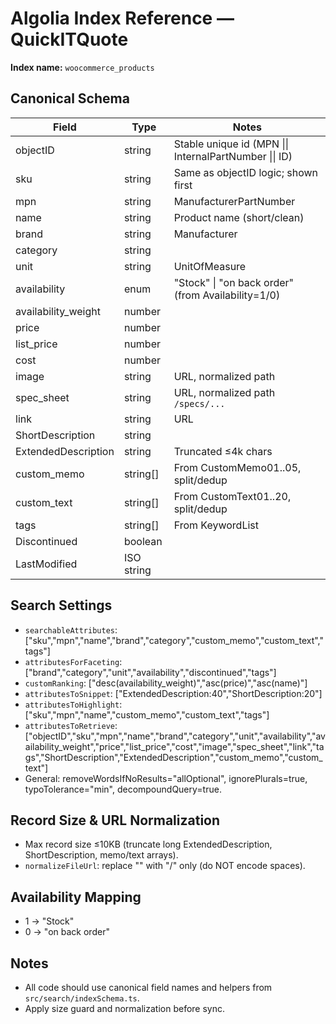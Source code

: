 # Algolia Index Reference — QuickITQuote

**Index name:** `woocommerce_products`

## Canonical Schema
| Field                | Type      | Notes |
|----------------------|-----------|-------|
| objectID             | string    | Stable unique id (MPN \|\| InternalPartNumber \|\| ID) |
| sku                  | string    | Same as objectID logic; shown first |
| mpn                  | string    | ManufacturerPartNumber |
| name                 | string    | Product name (short/clean) |
| brand                | string    | Manufacturer |
| category             | string    |  |
| unit                 | string    | UnitOfMeasure |
| availability         | enum      | "Stock" \| "on back order" (from Availability=1/0) |
| availability_weight  | number    |  |
| price                | number    |  |
| list_price           | number    |  |
| cost                 | number    |  |
| image                | string    | URL, normalized path |
| spec_sheet           | string    | URL, normalized path `/specs/...` |
| link                 | string    | URL |
| ShortDescription     | string    |  |
| ExtendedDescription  | string    | Truncated ≤4k chars |
| custom_memo          | string[]  | From CustomMemo01..05, split/dedup |
| custom_text          | string[]  | From CustomText01..20, split/dedup |
| tags                 | string[]  | From KeywordList |
| Discontinued         | boolean   |  |
| LastModified         | ISO string|  |

## Search Settings
- `searchableAttributes`: ["sku","mpn","name","brand","category","custom_memo","custom_text","tags"]
- `attributesForFaceting`: ["brand","category","unit","availability","discontinued","tags"]
- `customRanking`: ["desc(availability_weight)","asc(price)","asc(name)"]
- `attributesToSnippet`: ["ExtendedDescription:40","ShortDescription:20"]
- `attributesToHighlight`: ["sku","mpn","name","custom_memo","custom_text","tags"]
- `attributesToRetrieve`: ["objectID","sku","mpn","name","brand","category","unit","availability","availability_weight","price","list_price","cost","image","spec_sheet","link","tags","ShortDescription","ExtendedDescription","custom_memo","custom_text"]
- General: removeWordsIfNoResults="allOptional", ignorePlurals=true, typoTolerance="min", decompoundQuery=true.

## Record Size & URL Normalization
- Max record size ≤10KB (truncate long ExtendedDescription, ShortDescription, memo/text arrays).
- `normalizeFileUrl`: replace "\" with "/" only (do NOT encode spaces).

## Availability Mapping
- 1 → "Stock"
- 0 → "on back order"

## Notes
- All code should use canonical field names and helpers from `src/search/indexSchema.ts`.
- Apply size guard and normalization before sync.
